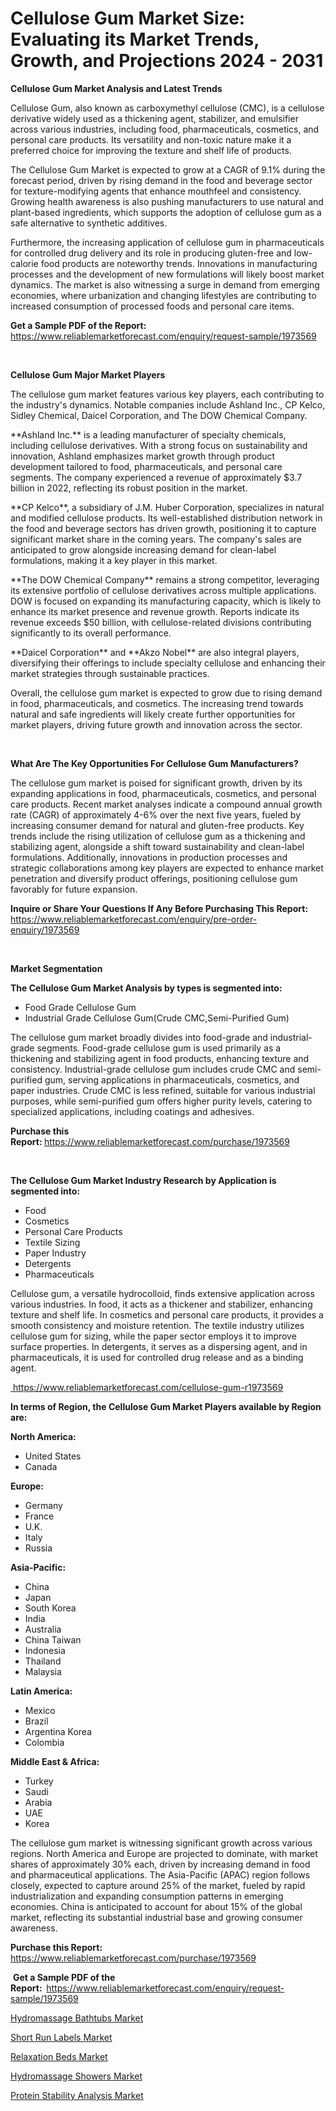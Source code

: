 <p><h1>Cellulose Gum Market Size: Evaluating its Market Trends, Growth, and Projections 2024 - 2031</h1></p><p><strong>Cellulose Gum Market Analysis and Latest Trends</strong></p>
<p><p>Cellulose Gum, also known as carboxymethyl cellulose (CMC), is a cellulose derivative widely used as a thickening agent, stabilizer, and emulsifier across various industries, including food, pharmaceuticals, cosmetics, and personal care products. Its versatility and non-toxic nature make it a preferred choice for improving the texture and shelf life of products.</p><p>The Cellulose Gum Market is expected to grow at a CAGR of 9.1% during the forecast period, driven by rising demand in the food and beverage sector for texture-modifying agents that enhance mouthfeel and consistency. Growing health awareness is also pushing manufacturers to use natural and plant-based ingredients, which supports the adoption of cellulose gum as a safe alternative to synthetic additives.</p><p>Furthermore, the increasing application of cellulose gum in pharmaceuticals for controlled drug delivery and its role in producing gluten-free and low-calorie food products are noteworthy trends. Innovations in manufacturing processes and the development of new formulations will likely boost market dynamics. The market is also witnessing a surge in demand from emerging economies, where urbanization and changing lifestyles are contributing to increased consumption of processed foods and personal care items.</p></p>
<p><strong>Get a Sample PDF of the Report:&nbsp;</strong> <a href="https://www.reliablemarketforecast.com/enquiry/request-sample/1973569?utm_campaign=1141&utm_medium=2&utm_source=Github&utm_content=ia&utm_term=14112024&utm_id=cellulose-gum">https://www.reliablemarketforecast.com/enquiry/request-sample/1973569</a></p>
<p>&nbsp;</p>
<p><strong>Cellulose Gum Major Market Players</strong></p>
<p><p>The cellulose gum market features various key players, each contributing to the industry's dynamics. Notable companies include Ashland Inc., CP Kelco, Sidley Chemical, Daicel Corporation, and The DOW Chemical Company.</p><p>**Ashland Inc.** is a leading manufacturer of specialty chemicals, including cellulose derivatives. With a strong focus on sustainability and innovation, Ashland emphasizes market growth through product development tailored to food, pharmaceuticals, and personal care segments. The company experienced a revenue of approximately $3.7 billion in 2022, reflecting its robust position in the market.</p><p>**CP Kelco**, a subsidiary of J.M. Huber Corporation, specializes in natural and modified cellulose products. Its well-established distribution network in the food and beverage sectors has driven growth, positioning it to capture significant market share in the coming years. The company's sales are anticipated to grow alongside increasing demand for clean-label formulations, making it a key player in this market.</p><p>**The DOW Chemical Company** remains a strong competitor, leveraging its extensive portfolio of cellulose derivatives across multiple applications. DOW is focused on expanding its manufacturing capacity, which is likely to enhance its market presence and revenue growth. Reports indicate its revenue exceeds $50 billion, with cellulose-related divisions contributing significantly to its overall performance.</p><p>**Daicel Corporation** and **Akzo Nobel** are also integral players, diversifying their offerings to include specialty cellulose and enhancing their market strategies through sustainable practices.</p><p>Overall, the cellulose gum market is expected to grow due to rising demand in food, pharmaceuticals, and cosmetics. The increasing trend towards natural and safe ingredients will likely create further opportunities for market players, driving future growth and innovation across the sector.</p></p>
<p>&nbsp;</p>
<p><strong>What Are The Key Opportunities For Cellulose Gum Manufacturers?</strong></p>
<p><p>The cellulose gum market is poised for significant growth, driven by its expanding applications in food, pharmaceuticals, cosmetics, and personal care products. Recent market analyses indicate a compound annual growth rate (CAGR) of approximately 4-6% over the next five years, fueled by increasing consumer demand for natural and gluten-free products. Key trends include the rising utilization of cellulose gum as a thickening and stabilizing agent, alongside a shift toward sustainability and clean-label formulations. Additionally, innovations in production processes and strategic collaborations among key players are expected to enhance market penetration and diversify product offerings, positioning cellulose gum favorably for future expansion.</p></p>
<p><strong>Inquire or Share Your Questions If Any Before Purchasing This Report:</strong> <a href="https://www.reliablemarketforecast.com/enquiry/pre-order-enquiry/1973569?utm_campaign=1141&utm_medium=2&utm_source=Github&utm_content=ia&utm_term=14112024&utm_id=cellulose-gum">https://www.reliablemarketforecast.com/enquiry/pre-order-enquiry/1973569</a></p>
<p>&nbsp;</p>
<p><strong>Market Segmentation</strong></p>
<p><strong>The Cellulose Gum Market Analysis by types is segmented into:</strong></p>
<p><ul><li>Food Grade Cellulose Gum</li><li>Industrial Grade Cellulose Gum(Crude CMC,Semi-Purified Gum)</li></ul></p>
<p><p>The cellulose gum market broadly divides into food-grade and industrial-grade segments. Food-grade cellulose gum is used primarily as a thickening and stabilizing agent in food products, enhancing texture and consistency. Industrial-grade cellulose gum includes crude CMC and semi-purified gum, serving applications in pharmaceuticals, cosmetics, and paper industries. Crude CMC is less refined, suitable for various industrial purposes, while semi-purified gum offers higher purity levels, catering to specialized applications, including coatings and adhesives.</p></p>
<p><strong>Purchase this Report:&nbsp;</strong><a href="https://www.reliablemarketforecast.com/purchase/1973569?utm_campaign=1141&utm_medium=2&utm_source=Github&utm_content=ia&utm_term=14112024&utm_id=cellulose-gum">https://www.reliablemarketforecast.com/purchase/1973569</a></p>
<p>&nbsp;</p>
<p><strong>The Cellulose Gum Market Industry Research by Application is segmented into:</strong></p>
<p><ul><li>Food</li><li>Cosmetics</li><li>Personal Care Products</li><li>Textile Sizing</li><li>Paper Industry</li><li>Detergents</li><li>Pharmaceuticals</li></ul></p>
<p><p>Cellulose gum, a versatile hydrocolloid, finds extensive application across various industries. In food, it acts as a thickener and stabilizer, enhancing texture and shelf life. In cosmetics and personal care products, it provides a smooth consistency and moisture retention. The textile industry utilizes cellulose gum for sizing, while the paper sector employs it to improve surface properties. In detergents, it serves as a dispersing agent, and in pharmaceuticals, it is used for controlled drug release and as a binding agent.</p></p>
<p><a href="https://www.reliablemarketforecast.com/cellulose-gum-r1973569?utm_campaign=1141&utm_medium=2&utm_source=Github&utm_content=ia&utm_term=14112024&utm_id=cellulose-gum">&nbsp;https://www.reliablemarketforecast.com/cellulose-gum-r1973569</a></p>
<p><strong>In terms of Region, the Cellulose Gum Market Players available by Region are:</strong></p>
<p>
    <p> <strong> North America: </strong>
        <ul>
            <li>United States</li>
            <li>Canada</li>
        </ul>
        </p> 
    <p> <strong> Europe: </strong>
        <ul>
            <li>Germany</li>
            <li>France</li>
            <li>U.K.</li>
            <li>Italy</li>
            <li>Russia</li>
        </ul>
        </p> 
    <p> <strong> Asia-Pacific: </strong>
        <ul>
            <li>China</li>
            <li>Japan</li>
            <li>South Korea</li>
            <li>India</li>
            <li>Australia</li>
            <li>China Taiwan</li>
            <li>Indonesia</li>
            <li>Thailand</li>
            <li>Malaysia</li>
        </ul>
        </p> 
    <p> <strong> Latin America: </strong>
        <ul>
            <li>Mexico</li>
            <li>Brazil</li>
            <li>Argentina Korea</li>
            <li>Colombia</li>
        </ul>
        </p> 
    <p> <strong> Middle East & Africa: </strong>
        <ul>
            <li>Turkey</li>
            <li>Saudi</li>
            <li>Arabia</li>
            <li>UAE</li>
            <li>Korea</li>
        </ul>
    </p>
    </p>
<p><p>The cellulose gum market is witnessing significant growth across various regions. North America and Europe are projected to dominate, with market shares of approximately 30% each, driven by increasing demand in food and pharmaceutical applications. The Asia-Pacific (APAC) region follows closely, expected to capture around 25% of the market, fueled by rapid industrialization and expanding consumption patterns in emerging economies. China is anticipated to account for about 15% of the global market, reflecting its substantial industrial base and growing consumer awareness.</p></p>
<p><strong>Purchase this Report: </strong><a href="https://www.reliablemarketforecast.com/purchase/1973569?utm_campaign=1141&utm_medium=2&utm_source=Github&utm_content=ia&utm_term=14112024&utm_id=cellulose-gum">https://www.reliablemarketforecast.com/purchase/1973569</a></p>
<p>&nbsp;<strong>Get a Sample PDF of the Report:&nbsp;&nbsp;</strong><a href="https://www.reliablemarketforecast.com/enquiry/request-sample/1973569?utm_campaign=1141&utm_medium=2&utm_source=Github&utm_content=ia&utm_term=14112024&utm_id=cellulose-gum">https://www.reliablemarketforecast.com/enquiry/request-sample/1973569</a></p>
<p><strong></strong></p>
<p><p><a href="https://www.linkedin.com/pulse/market-dynamics-future-trends-global-hydromassage-bathtubs-n66yc?utm_campaign=1141&utm_medium=2&utm_source=Github&utm_content=ia&utm_term=14112024&utm_id=cellulose-gum">Hydromassage Bathtubs Market</a></p><p><a href="https://issuu.com/reportprime-2/docs/short-run-labels-market-size-2030.p_98c249fcbce2d9?utm_campaign=1141&utm_medium=2&utm_source=Github&utm_content=ia&utm_term=14112024&utm_id=cellulose-gum">Short Run Labels Market</a></p><p><a href="https://www.linkedin.com/pulse/analyzing-global-relaxation-beds-market-growth-prospects-future-09coc?utm_campaign=1141&utm_medium=2&utm_source=Github&utm_content=ia&utm_term=14112024&utm_id=cellulose-gum">Relaxation Beds Market</a></p><p><a href="https://www.linkedin.com/pulse/exploring-hydromassage-showers-market-strategic-insights-growth-xptmc?utm_campaign=1141&utm_medium=2&utm_source=Github&utm_content=ia&utm_term=14112024&utm_id=cellulose-gum">Hydromassage Showers Market</a></p><p><a href="https://issuu.com/reportprime-2/docs/protein-stability-analysis-market-s_6fe918eb406c73?utm_campaign=1141&utm_medium=2&utm_source=Github&utm_content=ia&utm_term=14112024&utm_id=cellulose-gum">Protein Stability Analysis Market</a></p></p>